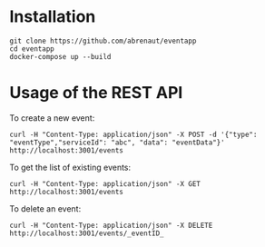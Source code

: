 # Installation

    git clone https://github.com/abrenaut/eventapp
    cd eventapp
    docker-compose up --build

# Usage of the REST API

To create a new event:

    curl -H "Content-Type: application/json" -X POST -d '{"type": "eventType","serviceId": "abc", "data": "eventData"}' http://localhost:3001/events

To get the list of existing events:

    curl -H "Content-Type: application/json" -X GET http://localhost:3001/events

To delete an event:

    curl -H "Content-Type: application/json" -X DELETE http://localhost:3001/events/_eventID_
